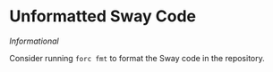 # Unformatted Sway Code

*Informational*

Consider running `forc fmt` to format the Sway code in the repository.
